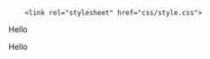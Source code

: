 <!doctype html>
<html lang="en">
  <head>
    <meta charset="utf-8">
    <meta http-equiv="X-UA-Compatible" content="IE=edge">
    <meta name="viewport" content="width=device-width, initial-scale=1">
    <title>Bootstrap Starter Page</title>
    
        <link rel="stylesheet" href="css/style.css">
  </head>
<body>

<p class="primary">Hello</p>
<p class="secondary">Hello</p>
 
</body>
</html>
